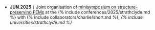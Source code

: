 - **JUN.2025** <code>&#124;</code> Joint organisation of [minisymposium on structure-preserving FEMs](https://numericalanalysisconference.org.uk/conferences/2025/minisymposia) at the {% include conferences/2025/strathclyde.md %} with {% include collaborators/charlie/short.md %}, *{% include universities/strathclyde.md %}*